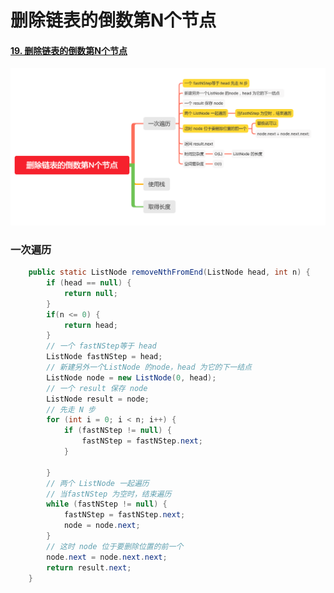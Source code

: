 删除链表的倒数第N个节点
===================

#### [19. 删除链表的倒数第N个节点](https://leetcode-cn.com/problems/remove-nth-node-from-end-of-list/)

![image_removeNthFromEnd](../images/lc-junior/link/image_removeNthFromEnd.png)

### 一次遍历

```java
    public static ListNode removeNthFromEnd(ListNode head, int n) {
        if (head == null) {
            return null;
        }
        if(n <= 0) {
            return head;
        }
        // 一个 fastNStep等于 head
        ListNode fastNStep = head;
        // 新建另外一个ListNode 的node，head 为它的下一结点
        ListNode node = new ListNode(0, head);
        // 一个 result 保存 node
        ListNode result = node;
        // 先走 N 步
        for (int i = 0; i < n; i++) {
            if (fastNStep != null) {
                fastNStep = fastNStep.next;
            }

        }
        // 两个 ListNode 一起遍历
        // 当fastNStep 为空时，结束遍历
        while (fastNStep != null) {
            fastNStep = fastNStep.next;
            node = node.next;
        }
        // 这时 node 位于要删除位置的前一个
        node.next = node.next.next;
        return result.next;
    }
```